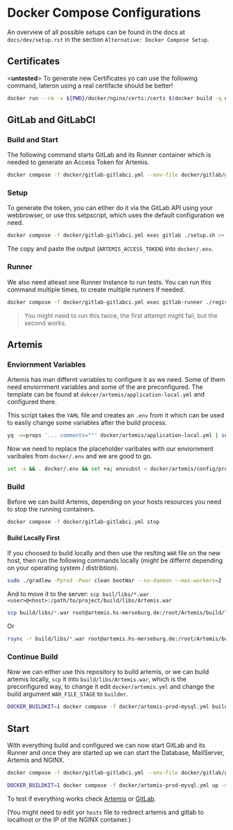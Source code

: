 # Docker Compose Configurations

An overview of all possible setups can be found in the docs at `docs/dev/setup.rst` in the section
`Alternative: Docker Compose Setup`.

## Certificates

<__untested__> To generate new Certificates yo can use the following command, lateron using a real certifacte should be better!
```bash
docker run --rm -v ${PWD}/docker/nginx/certs:/certs $(docker build -q docker/nginx/certs/) /certs/generate-certs.sh artemis-nginx artemis.hs-merseburg.de gitlab.artemis.hs-merseburg.de localhost 127.0.0.1 ::1 `docker network inspect bridge --format='{{(index .IPAM.Config 0).Gateway}}'`
```

## GitLab and GitLabCI

### Build and Start

The following command starts GitLab and its Runner container which is needed to generate an Access Token for Artemis.
```bash
docker compose -f docker/gitlab-gitlabci.yml --env-file docker/gitlab/gitlab-gitlabci.env up --build -d
```

### Setup

To generate the token, you can etiher do it via the GitLab API using your webbrowser, or use this setpscript, which uses the default configuration we need.
```bash
docker compose -f docker/gitlab-gitlabci.yml exec gitlab ./setup.sh >> docker/.env
```

The copy and paste the output (`ARTEMIS_ACCESS_TOKEN`) into `docker/.env`.

### Runner 

We also need atleast one Runner Instance to run tests. 
You can run this command multiple times, to create multiple runners if needed. 
```bash
docker compose -f docker/gitlab-gitlabci.yml exec gitlab-runner ./register.sh
```
> You might need to run this twice, the first attempt might fail, but the second works.

## Artemis

### Enviornment Variables

Artemis has man differnt variables to configure it as we need.
Some of them need enviornment variables and some of the are preconfigured.
The template can be found at `dokcer/artemis/application-local.yml` and configured there.

This script takes the `YAML` file and creates an `.env` from it which can be used to easily change some variables after the build process. 
```bash
yq -o=props '... comments=""' docker/artemis/application-local.yml | sed -E 's/([a-zA-Z][a-zA-Z0-9-]*\.[a-zA-Z][a-zA-Z0-9-]*(\.[a-zA-Z][a-zA-Z0-9-]*)*)/\U\1/g' | sed -E 's/\./_/g; s/-//g' | sed -E 's/=(.*)/="\1"/g' | tr -d ' ' > docker/artemis/config/prod-application-local.env.tmp
```

Now we need to replace the placeholder varibales with our enviornment varibales from `docker/.env` and we are good to go. 
```bash
set -a && . docker/.env && set +a; envsubst < docker/artemis/config/prod-application-local.env.tmp > docker/artemis/config/prod-application-local.env && rm docker/artemis/config/prod-application-local.env.tmp
```

### Build

Before we can build Artemis, depending on your hosts resources you need to stop the running containers.

```bash
docker compose -f docker/gitlab-gitlabci.yml stop
```
#### Build Locally First

If you choosed to build locally and then use the reslting `WAR` file on the new host, then run the following commands locally (might be differnt depending on your operating system / distribtion).

```bash
sudo ./gradlew -Pprod -Pwar clean bootWar --no-daemon --max-workers=2
```

And to move it to the server:
`scp buil/libs/*.war <user>@<host>:/path/to/project/build/libs/Artemis.war`

```bash
scp build/libs/*.war root@artemis.hs-merseburg.de:/root/Artemis/build/libs/Artemis.war
```

Or

```bash
rsync -r build/libs/*.war root@artemis.hs-merseburg.de:/root/Artemis/build/libs/Artemis.war
```

### Continue Build

Now we can either use this repository to build artemis, or we can build artemis locally, `scp` it into `build/libs/Artemis.war`, which is the preconfigured way, to change it edit `docker/artemis.yml` and change the build argument `WAR_FILE_STAGE` to `builder`.
```bash
DOCKER_BUILDKIT=1 docker compose -f docker/artemis-prod-mysql.yml build --no-cache artemis
```

## Start

With everything build and configured we can now start GitLab and its Runner and once they are started up we can start the Database, MailServer, Artemis and NGINX.
```bash
docker compose -f docker/gitlab-gitlabci.yml --env-file docker/gitlab/gitlab-gitlabci.env up -d

DOCKER_BUILDKIT=1 docker compose -f docker/artemis-prod-mysql.yml up -d
```

To test if everything works check [Artemis](https://artemis.hs-merseburg.de) or [GitLab](https://gitlab.artemis.hs-merseburg.de).

(You might need to edit yor `hosts` file to redirect artemis and gitlab to localhost or the IP of the NGINX container.)